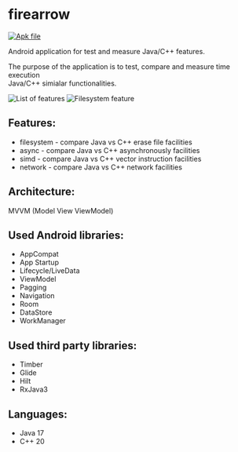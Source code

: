 # firearrow

[![Apk file](https://img.shields.io/github/downloads/genuinetools/apk-file/total.svg?style=for-the-badge)](files/app-debug.apk)

Android application for test and measure Java/C++ features.

The purpose of the application is to test, compare and measure time execution</br> 
 Java/C++ simialar functionalities.

![List of features](files/firearrow_1.jpg "A list of features")
![Filesystem feature](files/firearrow_2.jpg "A erase file feature")

Features:
---------
  * filesystem - compare Java vs C++ erase file facilities
  * async      - compare Java vs C++ asynchronously facilities
  * simd       - compare Java vs C++ vector instruction facilities
  * network    - compare Java vs C++ network facilities

Architecture:
-------------
MVVM (Model View ViewModel)

Used Android libraries:
-----------------------
  * AppCompat
  * App Startup
  * Lifecycle/LiveData
  * ViewModel
  * Pagging
  * Navigation
  * Room
  * DataStore
  * WorkManager
  
Used third party libraries:
--------------------------
  * Timber
  * Glide
  * Hilt
  * RxJava3

Languages:
----------
  * Java 17
  * C++ 20
  
